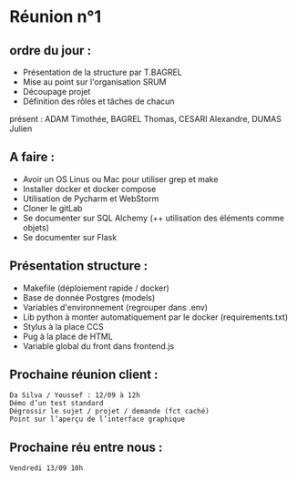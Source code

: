 # Réunion n°1

## ordre du jour : 
+ Présentation de la structure par T.BAGREL
+ Mise au point sur l'organisation SRUM
+ Découpage projet 
+ Définition des rôles et tâches de chacun 
 
présent : ADAM Timothée, BAGREL Thomas, CESARI Alexandre, DUMAS Julien

## A faire :
+ Avoir un OS Linus ou Mac pour utiliser grep et make
+ Installer docker et docker compose
+ Utilisation de Pycharm et WebStorm
+ Cloner le gitLab
+ Se documenter sur SQL Alchemy (++ utilisation des éléments comme objets)
+ Se documenter sur Flask

## Présentation structure : 
+ Makefile (déploiement rapide / docker)
+ Base de donnée Postgres (models)
+ Variables d'environnement (regrouper dans .env)
+ Lib python à monter automatiquement par le docker (requirements.txt)
+ Stylus à la place CCS
+ Pug à la place de HTML
+ Variable global du front dans frontend.js

## Prochaine réunion client : 
    Da Silva / Youssef : 12/09 à 12h
	Démo d’un test standard
	Dégrossir le sujet / projet / demande (fct caché)
	Point sur l’aperçu de l’interface graphique 

## Prochaine réu entre nous : 
    Vendredi 13/09 10h
